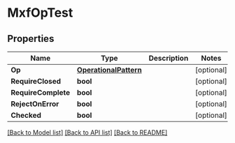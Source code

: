 # MxfOpTest

## Properties

Name | Type | Description | Notes
------------ | ------------- | ------------- | -------------
**Op** | [**OperationalPattern**](operational_pattern.md) |  | [optional] 
**RequireClosed** | **bool** |  | [optional] 
**RequireComplete** | **bool** |  | [optional] 
**RejectOnError** | **bool** |  | [optional] 
**Checked** | **bool** |  | [optional] 

[[Back to Model list]](../README.md#documentation-for-models) [[Back to API list]](../README.md#documentation-for-api-endpoints) [[Back to README]](../README.md)


